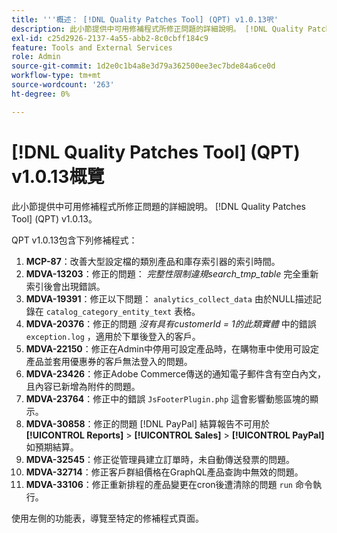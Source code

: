 ```yaml
---
title: '''概述： [!DNL Quality Patches Tool] (QPT) v1.0.13呎'
description: 此小節提供中可用修補程式所修正問題的詳細說明。 [!DNL Quality Patches Tool] (QPT) v1.0.13。
exl-id: c25d2926-2137-4a55-abb2-8c0cbff184c9
feature: Tools and External Services
role: Admin
source-git-commit: 1d2e0c1b4a8e3d79a362500ee3ec7bde84a6ce0d
workflow-type: tm+mt
source-wordcount: '263'
ht-degree: 0%

---
```


# [!DNL Quality Patches Tool] (QPT) v1.0.13概覽

此小節提供中可用修補程式所修正問題的詳細說明。 [!DNL Quality Patches Tool] (QPT) v1.0.13。

QPT v1.0.13包含下列修補程式：

1. **MCP-87**：改善大型設定檔的類別產品和庫存索引器的索引時間。
1. **MDVA-13203**：修正的問題： *完整性限制違規search_tmp_table* 完全重新索引後會出現錯誤。
1. **MDVA-19391**：修正以下問題： `analytics_collect_data` 由於NULL描述記錄在 `catalog_category_entity_text` 表格。
1. **MDVA-20376**：修正的問題 *沒有具有customerId = 1的此類實體* 中的錯誤 `exception.log` ，適用於下單後登入的客戶。
1. **MDVA-22150**：修正在Admin中停用可設定產品時，在購物車中使用可設定產品並套用優惠券的客戶無法登入的問題。
1. **MDVA-23426**：修正Adobe Commerce傳送的通知電子郵件含有空白內文，且內容已新增為附件的問題。
1. **MDVA-23764**：修正中的錯誤 `JsFooterPlugin.php` 這會影響動態區塊的顯示。
1. **MDVA-30858**：修正的問題 [!DNL PayPal] 結算報告不可用於 **[!UICONTROL Reports]** > **[!UICONTROL Sales]** > **[!UICONTROL PayPal]** 如預期結算。
1. **MDVA-32545**：修正從管理員建立訂單時，未自動傳送發票的問題。
1. **MDVA-32714**：修正客戶群組價格在GraphQL產品查詢中無效的問題。
1. **MDVA-33106**：修正重新排程的產品變更在cron後遭清除的問題 `run` 命令執行。

使用左側的功能表，導覽至特定的修補程式頁面。
